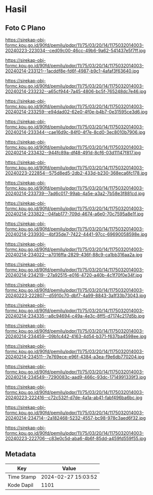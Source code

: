 # Hasil

## Foto C Plano

https://sirekap-obj-formc.kpu.go.id/90fd/pemilu/pdpr/11/75/03/20/14/1175032014003-20240223-223034--ced09c00-46cc-49b6-9a62-541437e5f7ff.jpg

https://sirekap-obj-formc.kpu.go.id/90fd/pemilu/pdpr/11/75/03/20/14/1175032014003-20240214-233121--1acddf8e-fd6f-4987-b9c1-4afaf3f63640.jpg

https://sirekap-obj-formc.kpu.go.id/90fd/pemilu/pdpr/11/75/03/20/14/1175032014003-20240214-233232--a65cf944-7a45-4806-bc5f-765248dc7e46.jpg

https://sirekap-obj-formc.kpu.go.id/90fd/pemilu/pdpr/11/75/03/20/14/1175032014003-20240214-233259--e94dad02-62e0-4f0e-b4b7-0e31595ce3d6.jpg

https://sirekap-obj-formc.kpu.go.id/90fd/pemilu/pdpr/11/75/03/20/14/1175032014003-20240214-233344--cae16d9c-84f0-4f7e-8cd0-3ec8010b7906.jpg

https://sirekap-obj-formc.kpu.go.id/90fd/pemilu/pdpr/11/75/03/20/14/1175032014003-20240214-233432--944fc89a-df48-491d-8cf6-03d11147f817.jpg

https://sirekap-obj-formc.kpu.go.id/90fd/pemilu/pdpr/11/75/03/20/14/1175032014003-20240223-222854--575d8ed5-2db2-433d-b230-368eca6fc178.jpg

https://sirekap-obj-formc.kpu.go.id/90fd/pemilu/pdpr/11/75/03/20/14/1175032014003-20240214-233739--7ad6c017-99ab-4a5e-a3a2-7b58e3f881cd.jpg

https://sirekap-obj-formc.kpu.go.id/90fd/pemilu/pdpr/11/75/03/20/14/1175032014003-20240214-233822--04fab177-709d-4674-a6e0-70c7595a8e1f.jpg

https://sirekap-obj-formc.kpu.go.id/90fd/pemilu/pdpr/11/75/03/20/14/1175032014003-20240214-233930--4bf35de7-7422-4441-97cc-69690058598e.jpg

https://sirekap-obj-formc.kpu.go.id/90fd/pemilu/pdpr/11/75/03/20/14/1175032014003-20240214-234022--a7016ffa-2829-436f-88c9-ca1bb316aa2a.jpg

https://sirekap-obj-formc.kpu.go.id/90fd/pemilu/pdpr/11/75/03/20/14/1175032014003-20240214-234219--27a92515-e016-4720-a40b-4c1f70f0e34f.jpg

https://sirekap-obj-formc.kpu.go.id/90fd/pemilu/pdpr/11/75/03/20/14/1175032014003-20240223-222807--d5910c70-dbf7-4a99-8843-3a1f33b73043.jpg

https://sirekap-obj-formc.kpu.go.id/90fd/pemilu/pdpr/11/75/03/20/14/1175032014003-20240214-234335--a8c94694-c49a-4e3c-8ff5-d7174c217d5b.jpg

https://sirekap-obj-formc.kpu.go.id/90fd/pemilu/pdpr/11/75/03/20/14/1175032014003-20240214-234459--09b1c442-4163-4d54-b371-f637ba4598ee.jpg

https://sirekap-obj-formc.kpu.go.id/90fd/pemilu/pdpr/11/75/03/20/14/1175032014003-20240214-234511--7e769ece-e96f-4384-a3ea-f9e6db770204.jpg

https://sirekap-obj-formc.kpu.go.id/90fd/pemilu/pdpr/11/75/03/20/14/1175032014003-20240214-234549--7290083c-aad9-466c-93dc-1714991339f3.jpg

https://sirekap-obj-formc.kpu.go.id/90fd/pemilu/pdpr/11/75/03/20/14/1175032014003-20240223-222416--c72c532f-d7de-4a1a-ab41-fabf496ba6bc.jpg

https://sirekap-obj-formc.kpu.go.id/90fd/pemilu/pdpr/11/75/03/20/14/1175032014003-20240214-234714--2a182468-5232-4557-bc98-978c3aed6f32.jpg

https://sirekap-obj-formc.kpu.go.id/90fd/pemilu/pdpr/11/75/03/20/14/1175032014003-20240223-222706--c83e0c5d-aba6-4b6f-85dd-a459fd559f55.jpg


## Metadata

| Key        | Value               |
| ---------- | ------------------- |
| Time Stamp | 2024-02-27 15:03:52 |
| Kode Dapil | 1101                |



